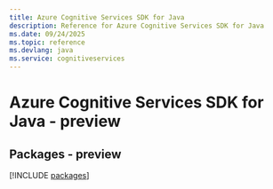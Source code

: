 ```yaml
---
title: Azure Cognitive Services SDK for Java
description: Reference for Azure Cognitive Services SDK for Java
ms.date: 09/24/2025
ms.topic: reference
ms.devlang: java
ms.service: cognitiveservices
---
```

# Azure Cognitive Services SDK for Java - preview
## Packages - preview
[!INCLUDE [packages](cognitive-services-index.md)]